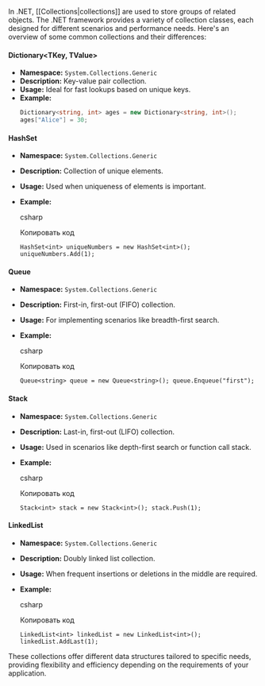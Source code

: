 In .NET, [[Collections|collections]] are used to store groups of related objects. The .NET framework provides a variety of collection classes, each designed for different scenarios and performance needs. Here's an overview of some common collections and their differences:

#### Dictionary<TKey, TValue>
- **Namespace:** `System.Collections.Generic`
- **Description:** Key-value pair collection.
- **Usage:** Ideal for fast lookups based on unique keys.
- **Example:**
  ```csharp
  Dictionary<string, int> ages = new Dictionary<string, int>();
  ages["Alice"] = 30;
  ```
#### HashSet<T>

- **Namespace:** `System.Collections.Generic`
- **Description:** Collection of unique elements.
- **Usage:** Used when uniqueness of elements is important.
- **Example:**
    
    csharp
    
    Копировать код
    
    `HashSet<int> uniqueNumbers = new HashSet<int>(); uniqueNumbers.Add(1);`
    

#### Queue<T>

- **Namespace:** `System.Collections.Generic`
- **Description:** First-in, first-out (FIFO) collection.
- **Usage:** For implementing scenarios like breadth-first search.
- **Example:**
    
    csharp
    
    Копировать код
    
    `Queue<string> queue = new Queue<string>(); queue.Enqueue("first");`
    

#### Stack<T>

- **Namespace:** `System.Collections.Generic`
- **Description:** Last-in, first-out (LIFO) collection.
- **Usage:** Used in scenarios like depth-first search or function call stack.
- **Example:**
    
    csharp
    
    Копировать код
    
    `Stack<int> stack = new Stack<int>(); stack.Push(1);`
    

#### LinkedList<T>

- **Namespace:** `System.Collections.Generic`
- **Description:** Doubly linked list collection.
- **Usage:** When frequent insertions or deletions in the middle are required.
- **Example:**
    
    csharp
    
    Копировать код
    
    `LinkedList<int> linkedList = new LinkedList<int>(); linkedList.AddLast(1);`
    

These collections offer different data structures tailored to specific needs, providing flexibility and efficiency depending on the requirements of your application.